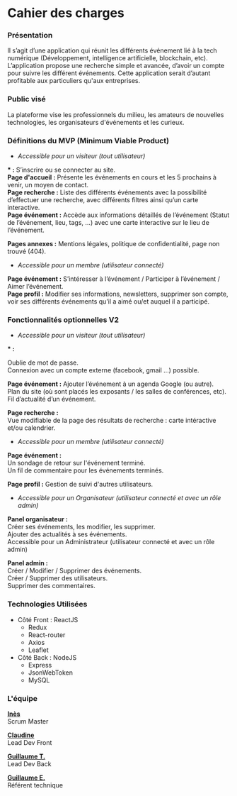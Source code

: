 # Cahier des charges


### Présentation

Il s’agit d’une application qui réunit les différents événement lié à la tech
numérique (Développement, intelligence artificielle, blockchain, etc).
L’application propose une recherche simple et avancée, d’avoir un compte
pour suivre les différent événements.
Cette application serait d’autant profitable aux particuliers qu&#39;aux
entreprises.


### Public visé

La plateforme vise les professionnels du milieu, les amateurs de nouvelles
technologies, les organisateurs d&#39;événements et les curieux.

### Définitions du MVP (Minimum Viable Product)

- _Accessible pour un visiteur (tout utilisateur)_

__* :__ S’inscrire ou se connecter au site.  
__Page d&#39;accueil :__ Présente les événements en cours et les 5 prochains à venir, un
moyen de contact.  
__Page recherche :__ Liste des différents événements avec la possibilité
d’effectuer une recherche, avec différents filtres ainsi qu’un carte interactive.  
__Page événement :__ Accède aux informations détaillés de l’événement (Statut de l’événement, lieu, tags, …) avec une carte interactive sur le lieu de l’événement.

__Pages annexes :__ Mentions légales, politique de confidentialité, page non trouvé
(404).  

- _Accessible pour un membre (utilisateur connecté)_

__Page événement :__ S’intéresser à l’événement / Participer à l’événement / Aimer
l’événement.  
__Page profil :__ Modifier ses informations, newsletters, supprimer son compte, voir
ses différents événements qu’il a aimé ou/et auquel il a participé.


### Fonctionnalités optionnelles V2

- _Accessible pour un visiteur (tout utilisateur)_

__* :__  

Oublie de mot de passe.  
Connexion avec un compte externe (facebook, gmail …) possible.  

__Page événement :__
Ajouter l’événement à un agenda Google (ou autre).  
Plan du site (où sont placés les exposants / les salles de conférences, etc).  
Fil d’actualité d’un événement.

__Page recherche :__  
Vue modifiable de la page des résultats de recherche : carte intéractive et/ou calendrier.  

- _Accessible pour un membre (utilisateur connecté)_

__Page événement :__  
Un sondage de retour sur l&#39;événement terminé.  
Un fil de commentaire pour les événements terminés. 

__Page profil :__ 
Gestion de suivi d&#39;autres utilisateurs. 

- _Accessible pour un Organisateur (utilisateur connecté et avec un rôle admin)_

__Panel organisateur :__  
Créer ses événements, les modifier, les supprimer.  
Ajouter des actualités à ses événements.  
Accessible pour un Administrateur (utilisateur connecté et avec un rôle admin)  

__Panel admin :__  
Créer / Modifier / Supprimer des événements.  
Créer / Supprimer des utilisateurs.  
Supprimer des commentaires.  

### Technologies Utilisées

- Côté Front : ReactJS
    - Redux
    - React-router
    - Axios
    - Leaflet
- Côté Back : NodeJS
    - Express
    - JsonWebToken
    - MySQL


### L'équipe

__[Inès](https://github.com/Daenerys95)__  
Scrum Master

__[Claudine](https://github.com/Nanouchkaya)__  
Lead Dev Front

__[Guillaume T.](https://github.com/Guillaume-TR)__  
Lead Dev Back

__[Guillaume E.](https://github.com/JoK3R59)__  
Référent technique
